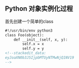 ## Python 对象实例化过程
首先创建一个简单的class
```markdown
#!/usr/bin/env python3
class Foo(object):  
    def __init__(self, x, y):  
        self.x = x  
        self.y = y
<!--stackedit_data:
eyJoaXN0b3J5IjpbMTUyNTMwNjQ1NV19
-->